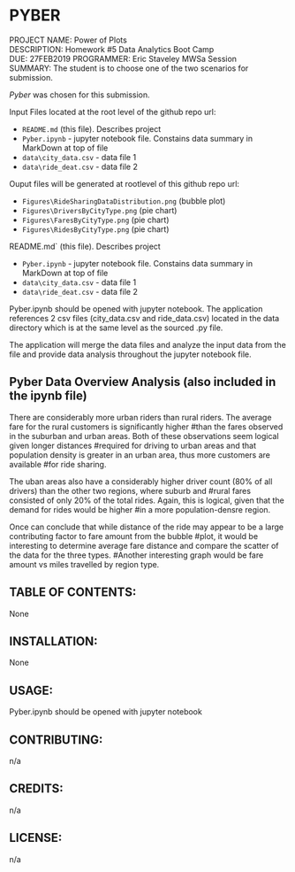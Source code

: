 # PYBER

PROJECT NAME: Power of Plots  
DESCRIPTION: Homework #5  Data Analytics Boot Camp  
DUE: 27FEB2019
PROGRAMMER:  Eric Staveley  MWSa Session  
SUMMARY:  The student is to choose one of the two scenarios for submission.  

_Pyber_ was chosen for this submission.

Input Files located at the root level of the github repo url:

* `README.md` (this file).  Describes project
* `Pyber.ipynb`             - jupyter notebook file.  Constains data summary in MarkDown at top of file
* `data\city_data.csv`      - data file 1
* `data\ride_deat.csv`      - data file 2

Ouput files will be generated at rootlevel of this github repo url:
* `Figures\RideSharingDataDistribution.png` (bubble plot)
* `Figures\DriversByCityType.png` (pie chart)
* `Figures\FaresByCityType.png` (pie chart)
* `Figures\RidesByCityType.png` (pie chart)

README.md` (this file).  Describes project
* `Pyber.ipynb`             - jupyter notebook file.  Constains data summary in MarkDown at top of file
* `data\city_data.csv`      - data file 1
* `data\ride_deat.csv`      - data file 2

Pyber.ipynb should be opened with jupyter notebook.
The application references 2 csv files (city_data.csv  and  ride_data.csv) located in the data directory
which is at the same level as the sourced .py file.

The application will merge the data files and analyze the input data from the file and provide data analysis throughout
the jupyter notebook file.

## Pyber Data Overview Analysis (also included in the ipynb file)

There are considerably more urban riders than rural riders.  The average fare for the rural customers is significantly higher #than the fares observed in the suburban and urban areas.  Both of these observations seem logical given longer distances #required for driving to urban areas and that population density is greater in an urban area, thus more customers are available #for ride sharing.

The uban areas also have a considerably higher driver count (80% of all drivers) than the other two regions, where suburb and #rural fares consisted of only 20% of the total rides.  Again, this is logical, given that the demand for rides would be higher #in a more population-densre region.

Once can conclude that while distance of the ride may appear to be a large contributing factor to fare amount from the bubble #plot, it would be interesting to determine average fare distance and compare the scatter of the data for the three types.  #Another interesting graph would be fare amount vs miles travelled by region type.


## TABLE OF CONTENTS:
None


## INSTALLATION:
None

## USAGE:
Pyber.ipynb should be opened with jupyter notebook

## CONTRIBUTING:
n/a

## CREDITS:
n/a

## LICENSE:
n/a
